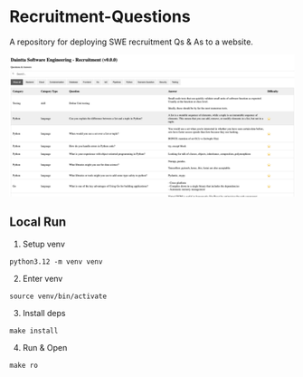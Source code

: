 # Recruitment-Questions
A repository for deploying SWE recruitment Qs & As to a website.

![screenshot](assets/screenshot.png)

## Local Run
1. Setup venv
```
python3.12 -m venv venv
```
2. Enter venv
```
source venv/bin/activate
```
3. Install deps
```
make install
```
4. Run & Open
```
make ro
```
